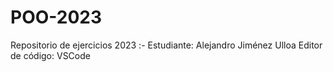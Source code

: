 # POO-2023
Repositorio de ejercicios 2023
:-
Estudiante: Alejandro Jiménez Ulloa
Editor de código: VSCode

